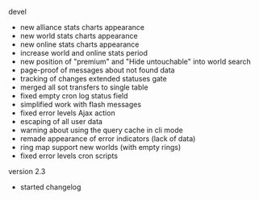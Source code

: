 devel
- new alliance stats charts appearance
- new world stats charts appearance
- new online stats charts appearance
- increase world and online stats period
- new position of "premium" and "Hide untouchable" into world search
- page-proof of messages about not found data
- tracking of changes extended statuses gate
- merged all sot transfers to single table
- fixed empty cron log status field
- simplified work with flash messages
- fixed error levels Ajax action
- escaping of all user data
- warning about using the query cache in cli mode
- remade appearance of error indicators (lack of data)
- ring map support new worlds (with empty rings)
- fixed error levels cron scripts

version 2.3
- started changelog
